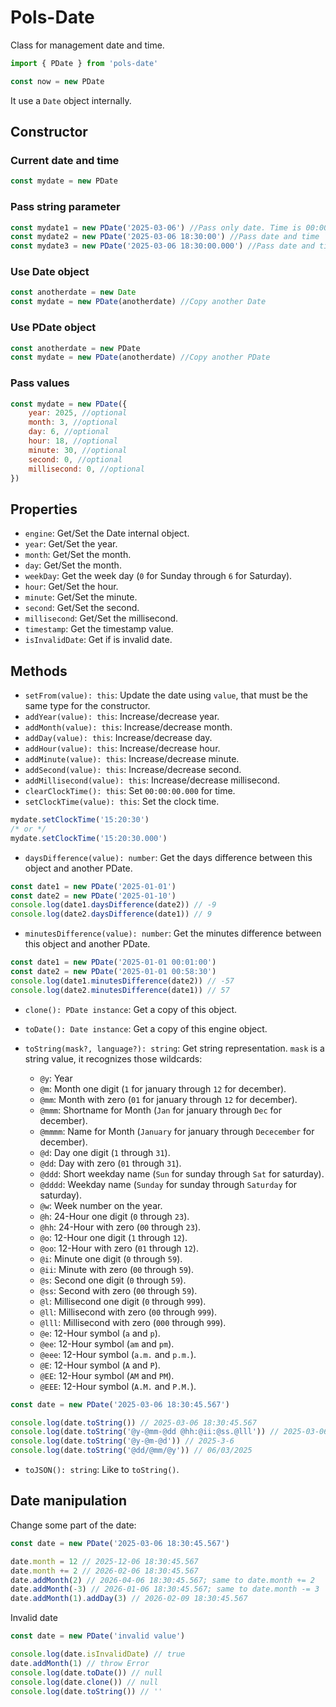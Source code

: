 # Pols-Date

Class for management date and time.

```javascript
import { PDate } from 'pols-date'

const now = new PDate
```

It use a `Date` object internally.

## Constructor

### Current date and time
```javascript
const mydate = new PDate
```

### Pass string parameter
```javascript
const mydate1 = new PDate('2025-03-06') //Pass only date. Time is 00:00:00.000
const mydate2 = new PDate('2025-03-06 18:30:00') //Pass date and time
const mydate3 = new PDate('2025-03-06 18:30:00.000') //Pass date and time with millisecond
```

### Use Date object
```javascript
const anotherdate = new Date
const mydate = new PDate(anotherdate) //Copy another Date
```

### Use PDate object
```javascript
const anotherdate = new PDate
const mydate = new PDate(anotherdate) //Copy another PDate
```

### Pass values
```javascript
const mydate = new PDate({
	year: 2025, //optional
	month: 3, //optional
	day: 6, //optional
	hour: 18, //optional
	minute: 30, //optional
	second: 0, //optional
	millisecond: 0, //optional
})
```

## Properties

* `engine`: Get/Set the Date internal object.
* `year`: Get/Set the year.
* `month`: Get/Set the month.
* `day`: Get/Set the month.
* `weekDay`: Get the week day (`0` for Sunday through `6` for Saturday).
* `hour`: Get/Set the hour.
* `minute`: Get/Set the minute.
* `second`: Get/Set the second.
* `millisecond`: Get/Set the millisecond.
* `timestamp`: Get the timestamp value.
* `isInvalidDate`: Get if is invalid date.

## Methods

* `setFrom(value): this`: Update the date using `value`, that must be the same type for the constructor.
* `addYear(value): this`: Increase/decrease year.
* `addMonth(value): this`: Increase/decrease month.
* `addDay(value): this`: Increase/decrease day.
* `addHour(value): this`: Increase/decrease hour.
* `addMinute(value): this`: Increase/decrease minute.
* `addSecond(value): this`: Increase/decrease second.
* `addMillisecond(value): this`: Increase/decrease millisecond.
* `clearClockTime(): this`: Set `00:00:00.000` for time.
* `setClockTime(value): this`: Set the clock time.

```javascript
mydate.setClockTime('15:20:30')
/* or */
mydate.setClockTime('15:20:30.000')
```

* `daysDifference(value): number`: Get the days difference between this object and another PDate.

```javascript
const date1 = new PDate('2025-01-01')
const date2 = new PDate('2025-01-10')
console.log(date1.daysDifference(date2)) // -9
console.log(date2.daysDifference(date1)) // 9
```
* `minutesDifference(value): number`: Get the minutes difference between this object and another PDate.

```javascript
const date1 = new PDate('2025-01-01 00:01:00')
const date2 = new PDate('2025-01-01 00:58:30')
console.log(date1.minutesDifference(date2)) // -57
console.log(date2.minutesDifference(date1)) // 57
```

* `clone(): PDate instance`: Get a copy of this object.
* `toDate(): Date instance`: Get a copy of this engine object.
* `toString(mask?, language?): string`: Get string representation. `mask` is a string value, it recognizes those wildcards:

	* `@y`: Year
	* `@m`: Month one digit (`1` for january through `12` for december).
	* `@mm`: Month with zero (`01` for january through `12` for december).
	* `@mmm`: Shortname for Month (`Jan` for january through `Dec` for december).
	* `@mmmm`: Name for Month (`January` for january through `Dececember` for december).
	* `@d`: Day one digit (`1` through `31`).
	* `@dd`: Day with zero (`01` through `31`).
	* `@ddd`: Short weekday name (`Sun` for sunday through `Sat` for saturday).
	* `@dddd`: Weekday name (`Sunday` for sunday through `Saturday` for saturday).
	* `@w`: Week number on the year.
	* `@h`: 24-Hour one digit (`0` through `23`).
	* `@hh`: 24-Hour with zero (`00` through `23`).
	* `@o`: 12-Hour one digit (`1` through `12`).
	* `@oo`: 12-Hour with zero (`01` through `12`).
	* `@i`: Minute one digit (`0` through `59`).
	* `@ii`: Minute with zero (`00` through `59`).
	* `@s`: Second one digit (`0` through `59`).
	* `@ss`: Second with zero (`00` through `59`).
	* `@l`: Millisecond one digit (`0` through `999`).
	* `@ll`: Millisecond with zero (`00` through `999`).
	* `@lll`: Millisecond with zero (`000` through `999`).
	* `@e`: 12-Hour symbol (`a` and `p`).
	* `@ee`: 12-Hour symbol (`am` and `pm`).
	* `@eee`: 12-Hour symbol (`a.m.` and `p.m.`).
	* `@E`: 12-Hour symbol (`A` and `P`).
	* `@EE`: 12-Hour symbol (`AM` and `PM`).
	* `@EEE`: 12-Hour symbol (`A.M.` and `P.M.`).
	

```javascript
const date = new PDate('2025-03-06 18:30:45.567')

console.log(date.toString()) // 2025-03-06 18:30:45.567
console.log(date.toString('@y-@mm-@dd @hh:@ii:@ss.@lll')) // 2025-03-06 18:30:45.567
console.log(date.toString('@y-@m-@d')) // 2025-3-6
console.log(date.toString('@dd/@mm/@y')) // 06/03/2025
```

* `toJSON(): string`: Like to `toString()`.

## Date manipulation

Change some part of the date:

```javascript
const date = new PDate('2025-03-06 18:30:45.567')

date.month = 12 // 2025-12-06 18:30:45.567
date.month += 2 // 2026-02-06 18:30:45.567
date.addMonth(2) // 2026-04-06 18:30:45.567; same to date.month += 2
date.addMonth(-3) // 2026-01-06 18:30:45.567; same to date.month -= 3
date.addMonth(1).addDay(3) // 2026-02-09 18:30:45.567
```

Invalid date

```javascript
const date = new PDate('invalid value')

console.log(date.isInvalidDate) // true
date.addMonth(1) // throw Error
console.log(date.toDate()) // null
console.log(date.clone()) // null
console.log(date.toString()) // ''
```